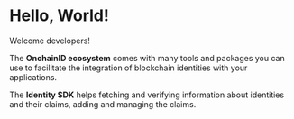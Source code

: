 # Hello, World!

Welcome developers!

The **OnchainID ecosystem** comes with many tools and packages you can use to facilitate the integration of blockchain identities with your applications.

The **Identity SDK** helps fetching and verifying information about identities and their claims, adding and managing the claims.
